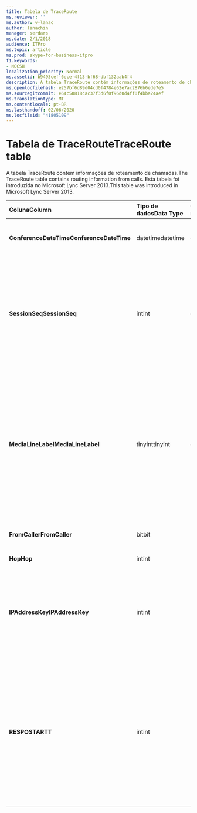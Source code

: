 ```yaml
---
title: Tabela de TraceRoute
ms.reviewer: ''
ms.author: v-lanac
author: lanachin
manager: serdars
ms.date: 2/1/2018
audience: ITPro
ms.topic: article
ms.prod: skype-for-business-itpro
f1.keywords:
- NOCSH
localization_priority: Normal
ms.assetid: b9493cef-6ece-4f13-bf68-dbf132aab4f4
description: A tabela TraceRoute contém informações de roteamento de chamadas. Esta tabela foi introduzida no Microsoft Lync Server 2013.
ms.openlocfilehash: e257bf6d89d04cd0f4784e62e7ac2876b6ede7e5
ms.sourcegitcommit: e64c50818cac37f3d6f0f96d0d4ff0f4bba24aef
ms.translationtype: MT
ms.contentlocale: pt-BR
ms.lasthandoff: 02/06/2020
ms.locfileid: "41805109"
---
```

# <a name="traceroute-table"></a><span data-ttu-id="2e4a8-104">Tabela de TraceRoute</span><span class="sxs-lookup"><span data-stu-id="2e4a8-104">TraceRoute table</span></span>
 
<span data-ttu-id="2e4a8-105">A tabela TraceRoute contém informações de roteamento de chamadas.</span><span class="sxs-lookup"><span data-stu-id="2e4a8-105">The TraceRoute table contains routing information from calls.</span></span> <span data-ttu-id="2e4a8-106">Esta tabela foi introduzida no Microsoft Lync Server 2013.</span><span class="sxs-lookup"><span data-stu-id="2e4a8-106">This table was introduced in Microsoft Lync Server 2013.</span></span>
  
|<span data-ttu-id="2e4a8-107">**Coluna**</span><span class="sxs-lookup"><span data-stu-id="2e4a8-107">**Column**</span></span>|<span data-ttu-id="2e4a8-108">**Tipo de dados**</span><span class="sxs-lookup"><span data-stu-id="2e4a8-108">**Data Type**</span></span>|<span data-ttu-id="2e4a8-109">**Chave/índice**</span><span class="sxs-lookup"><span data-stu-id="2e4a8-109">**Key/Index**</span></span>|<span data-ttu-id="2e4a8-110">**Detalhes**</span><span class="sxs-lookup"><span data-stu-id="2e4a8-110">**Details**</span></span>|
|:-----|:-----|:-----|:-----|
|<span data-ttu-id="2e4a8-111">**ConferenceDateTime**</span><span class="sxs-lookup"><span data-stu-id="2e4a8-111">**ConferenceDateTime**</span></span> <br/> |<span data-ttu-id="2e4a8-112">datetime</span><span class="sxs-lookup"><span data-stu-id="2e4a8-112">datetime</span></span>  <br/> |<span data-ttu-id="2e4a8-113">Primário, estrangeiro</span><span class="sxs-lookup"><span data-stu-id="2e4a8-113">Primary, Foreign</span></span>  <br/> |<span data-ttu-id="2e4a8-114">Data e hora em que a chamada começou.</span><span class="sxs-lookup"><span data-stu-id="2e4a8-114">Date and time that the call began.</span></span>  <br/> |
|<span data-ttu-id="2e4a8-115">**SessionSeq**</span><span class="sxs-lookup"><span data-stu-id="2e4a8-115">**SessionSeq**</span></span> <br/> |<span data-ttu-id="2e4a8-116">int</span><span class="sxs-lookup"><span data-stu-id="2e4a8-116">int</span></span>  <br/> |<span data-ttu-id="2e4a8-117">Primário, estrangeiro</span><span class="sxs-lookup"><span data-stu-id="2e4a8-117">Primary, Foreign</span></span>  <br/> |<span data-ttu-id="2e4a8-118">Identificador exclusivo usado para distinguir entre várias chamadas que podem ter começado na mesma data e ao mesmo tempo.</span><span class="sxs-lookup"><span data-stu-id="2e4a8-118">Unique identifier used to distinguish between multiple calls that might have begun on the same date and at the same time.</span></span>  <br/> |
|<span data-ttu-id="2e4a8-119">**MediaLineLabel**</span><span class="sxs-lookup"><span data-stu-id="2e4a8-119">**MediaLineLabel**</span></span> <br/> |<span data-ttu-id="2e4a8-120">tinyint</span><span class="sxs-lookup"><span data-stu-id="2e4a8-120">tinyint</span></span>  <br/> |<span data-ttu-id="2e4a8-121">Primário, estrangeiro</span><span class="sxs-lookup"><span data-stu-id="2e4a8-121">Primary, Foreign</span></span>  <br/> |<span data-ttu-id="2e4a8-122">Representa o tipo de linha de vídeo usado na chamada.</span><span class="sxs-lookup"><span data-stu-id="2e4a8-122">Represents the type of video line used in the call.</span></span> <span data-ttu-id="2e4a8-123">Os valores permitidos são:</span><span class="sxs-lookup"><span data-stu-id="2e4a8-123">Allowed values are:</span></span>  <br/> <span data-ttu-id="2e4a8-124">0-áudio</span><span class="sxs-lookup"><span data-stu-id="2e4a8-124">0 - Audio</span></span>  <br/> <span data-ttu-id="2e4a8-125">1-vídeo</span><span class="sxs-lookup"><span data-stu-id="2e4a8-125">1 - Video</span></span>  <br/> <span data-ttu-id="2e4a8-126">2-vídeo panorâmico</span><span class="sxs-lookup"><span data-stu-id="2e4a8-126">2 - Panoramic video</span></span>  <br/> <span data-ttu-id="2e4a8-127">3 – compartilhamento de aplicativos/área de trabalho</span><span class="sxs-lookup"><span data-stu-id="2e4a8-127">3 - Application/Desktop sharing</span></span>  <br/> |
|<span data-ttu-id="2e4a8-128">**FromCaller**</span><span class="sxs-lookup"><span data-stu-id="2e4a8-128">**FromCaller**</span></span> <br/> |<span data-ttu-id="2e4a8-129">bit</span><span class="sxs-lookup"><span data-stu-id="2e4a8-129">bit</span></span>  <br/> |<span data-ttu-id="2e4a8-130">Primária</span><span class="sxs-lookup"><span data-stu-id="2e4a8-130">Primary</span></span>  <br/> |<span data-ttu-id="2e4a8-131">Ponto de extremidade que fez a chamada.</span><span class="sxs-lookup"><span data-stu-id="2e4a8-131">Endpoint that placed the call.</span></span>  <br/> |
|<span data-ttu-id="2e4a8-132">**Hop**</span><span class="sxs-lookup"><span data-stu-id="2e4a8-132">**Hop**</span></span> <br/> |<span data-ttu-id="2e4a8-133">int</span><span class="sxs-lookup"><span data-stu-id="2e4a8-133">int</span></span>  <br/> ||<span data-ttu-id="2e4a8-134">Salto de rede/</span><span class="sxs-lookup"><span data-stu-id="2e4a8-134">Network hop/</span></span>  <br/> |
|<span data-ttu-id="2e4a8-135">**IPAddressKey**</span><span class="sxs-lookup"><span data-stu-id="2e4a8-135">**IPAddressKey**</span></span> <br/> |<span data-ttu-id="2e4a8-136">int</span><span class="sxs-lookup"><span data-stu-id="2e4a8-136">int</span></span>  <br/> |<span data-ttu-id="2e4a8-137">Exterior</span><span class="sxs-lookup"><span data-stu-id="2e4a8-137">Foreign</span></span>  <br/> |<span data-ttu-id="2e4a8-138">Identificador exclusivo do endereço IP.</span><span class="sxs-lookup"><span data-stu-id="2e4a8-138">Unique identifier for the IP address.</span></span> <span data-ttu-id="2e4a8-139">As informações de endereço IP são armazenadas na [tabela IPAddress](ipaddress.md).</span><span class="sxs-lookup"><span data-stu-id="2e4a8-139">IP address information is stored in the [IPAddress table](ipaddress.md).</span></span>  <br/> |
|<span data-ttu-id="2e4a8-140">**RESPOSTA**</span><span class="sxs-lookup"><span data-stu-id="2e4a8-140">**RTT**</span></span> <br/> |<span data-ttu-id="2e4a8-141">int</span><span class="sxs-lookup"><span data-stu-id="2e4a8-141">int</span></span>  <br/> ||<span data-ttu-id="2e4a8-142">Tempo de resposta.</span><span class="sxs-lookup"><span data-stu-id="2e4a8-142">Roundtrip time.</span></span> <span data-ttu-id="2e4a8-143">O tempo de resposta mede a quantidade de tempo que leva para um pacote de voz alcançar seu destino e enviar notificações de volta para que ele seja recebido.</span><span class="sxs-lookup"><span data-stu-id="2e4a8-143">The roundtrip time measures the amount of time it takes for a voice packet to reach its destination and then send back notification that it was received.</span></span>  <br/> |
   

